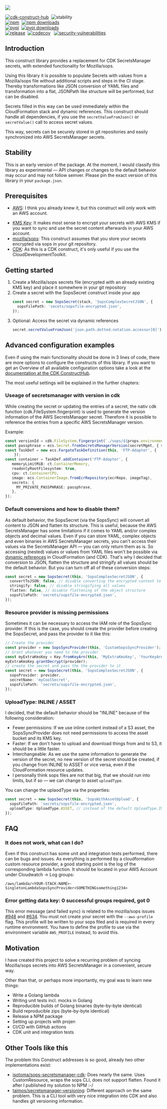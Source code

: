 <img src="https://github.com/markussiebert/cdk-sops-secrets/raw/main/img/banner-dl-small.png?raw=True">
<p/>

[![cdk-construct-hub](https://img.shields.io/badge/CDK-ConstructHub-blue)](https://constructs.dev/packages/cdk-sops-secrets)&nbsp;
![stability](https://img.shields.io/badge/Stability-experimental-red)<br>
[![npm](https://img.shields.io/npm/v/cdk-sops-secrets.svg)](https://www.npmjs.com/package/cdk-sops-secrets)&nbsp;
[![npm downloads](https://img.shields.io/npm/dw/cdk-sops-secrets)]()<br>
[![pypi](https://img.shields.io/pypi/v/cdk-sops-secrets.svg)](https://pypi.org/project/cdk-sops-secrets)&nbsp;
[![pypi downloads](https://img.shields.io/pypi/dw/cdk-sops-secrets)]()<br>
[![release](https://github.com/markussiebert/cdk-sops-secrets/actions/workflows/release.yml/badge.svg)](https://github.com/markussiebert/cdk-sops-secrets/actions/workflows/release.yml)&nbsp;
[![codecov](https://codecov.io/gh/markussiebert/cdk-sops-secrets/branch/main/graph/badge.svg?token=OT7P7HQHXB)](https://codecov.io/gh/markussiebert/cdk-sops-secrets)&nbsp;&nbsp;
[![security-vulnerabilities](https://img.shields.io/github/issues-search/markussiebert/cdk-sops-secrets?color=%23ff0000&label=security-vulnerabilities&query=is%3Aissue%20is%3Aopen%20label%3A%22security%20vulnerability%22)](https://github.com/markussiebert/cdk-sops-secrets/issues?q=is%3Aissue+is%3Aopen+label%3A%22security+vulnerability%22)&nbsp;

## Introduction

This construct library provides a replacement for CDK SecretsManager secrets, with extended functionality for Mozilla/sops.

Using this library it is possible to populate Secrets with values from a Mozilla/sops file without additional scripts and steps in the CI stage. Thereby transformations like JSON conversion of YAML files and transformation into a flat, JSONPath like structure will be performed, but can be disabled.

Secrets filled in this way can be used immediately within the CloudFormation stack and dynamic references. This construct should handle all dependencies, if you use the `secretValueFromJson()` or `secretValue()` call to access secret values.

This way, secrets can be securely stored in git repositories and easily synchronized into AWS SecretsManager secrets.

## Stability

This is an early version of the package. At the moment, I would classify this library as experimental — API changes or changes to the default behavior may occur and may not follow semver. Please pin the exact version of this library in your `package.json`.

## Prerequisites

- [AWS](https://aws.amazon.com/): I think you already knew it, but this construct will only work with an AWS account.

* [KMS Key](https://aws.amazon.com/kms/?nc1=h_ls): It makes most sense to encrypt your secrets with AWS KMS if you want to sync and use the secret content afterwards in your AWS account.
* [mozilla/sops](https://github.com/mozilla/sops): This construct assumes that you store your secrets encrypted via sops in your git repository.
* [CDK](https://aws.amazon.com/cdk/?nc1=h_ls): As this is a CDK construct, it's only useful if you use the CloudDevelopmentToolkit.

## Getting started

1. Create a Mozilla/sops secrets file (encrypted with an already existing KMS key) and place it somewhere in your git repository
2. Create a secret with the SopsSecret construct inside your app
   ```ts
   const secret = new SopsSecret(stack, 'SopsComplexSecretJSON', {
     sopsFilePath: 'secets/sopsfile-encrypted.json',
   });
   ```
3. Optional: Access the secret via dynamic references
   ```ts
   secret.secretValueFromJson('json.path.dotted.notation.accessor[0]').toString(),
   ```

## Advanced configuration examples

Even if using the main functionality should be done in 3 lines of code, there are more options to configure the constructs of this library. If you want to get an Overview of all available configuration options take a look at the [documentation at the CDK ConstructHub](https://constructs.dev/packages/cdk-sops-secrets).

The most useful settings will be explained in the further chapters:

### Useage of secretsmanager with version in cdk

While creating the secret or updating the entries of a secret,  the nativ cdk function (cdk.FileSystem.fingerprint) is used to generate the version information of the AWS SecretsManager secret.
Therefore it is possible to reference the entries from a specific AWS SecretsManager version.

Example:
```typescript
const versionId = cdk.FileSystem.fingerprint(`./sops/${props.environment}Secrets.json`)
const passphrase = ecs.Secret.fromSecretsManagerVersion(secretMgmt, { versionId: versionId }, 'MY_PRIVATE_PASSPHRASE')
const TaskDef = new ecs.FargateTaskDefinition(this, 'FTP-Adapter', {
    });
const container = TaskDef.addContainer('FTP-Adapter', {
   memoryLimitMiB: ct.ContainerMemory,
   readonlyRootFilesystem: true,
   cpu: ct.ContainerCPU,
   image: ecs.ContainerImage.fromEcrRepository(ecrRepo, imageTag),
   secrets: {
     MY_PRIVATE_PASSPHRASE: passphrase,
   },
});
```

### Default conversions and how to disable them?

As default behavior, the SopsSecret (via the SopsSync) will convert all content to JSON and flatten its structure. This is useful, because the AWS SecretsManager has some limitations if it comes to YAML and/or complex objects and decimal values. Even if you can store YAML, complex objects and even binaries in AWS SecretsManager secrets, you can't access their values via the SecretsManager API — you can only return them as is. So accessing (nested) values or values from YAML files won't be possible via [dynamic references](https://docs.aws.amazon.com/AWSCloudFormation/latest/UserGuide/dynamic-references.html) in CloudFormation (and CDK). That's why I decided that conversion to JSON, flatten the structure and stringify all values should be the default behavior. But you can turn off all of these conversion steps:

```typescript
const secret = new SopsSecret(this, 'SopsComplexSecretJSON', {
  convertToJSON: false, // disable converting the encrypted content to JSON
  stringify: false, // disable stringifying all values
  flatten: false, // disable flattening of the object structure
  sopsFilePath: 'secrets/sopsfile-encrypted.json',
});
```

### Resource provider is missing permissions

Sometimes it can be necessary to access the IAM role of the SopsSync provider. If this is the case, you should create the provider before creating the SopsSecret, and pass the provider to it like this:

```typescript
// Create the provider
const provider = new SopsSyncProvider(this, 'CustomSopsSyncProvider');
// Grant whatever you need to the provider
const myExtraKmsKey = Key.fromKeyArn(this, 'MyExtraKmsKey', 'YourKeyArn');
myExtraKmsKey.grantDecrypt(provider);
// create the secret and pass the the provider to it
const secret = new SopsSecret(this, 'SopsComplexSecretJSON', {
  sopsProvider: provider,
  secretName: 'myCoolSecret',
  sopsFilePath: 'secrets/sopsfile-encrypted.json',
});
```

### UploadType: INLINE / ASSET

I decided, that the default behavior should be "INLINE" because of the following consideration:

- Fewer permissions: If we use inline content instead of a S3 asset, the SopsSyncProvider does not need permissions to access the asset bucket and its KMS key.
- Faster: If we don't have to upload and download things from and to S3, it should be a little faster.
- Interchangeable: As we use the same information to generate the version of the secret, no new version of the secret should be created, if you change from INLINE to ASSET or vice versa, even if the CloudFormation resource updates.
- I personally think sops files are not that big, that we should run into limits, but if so — we can change to asset `uploadType`.

You can change the uplaodType via the properties:

```typescript
const secret = new SopsSecret(this, 'SopsWithAssetUpload', {
  sopsFilePath: 'secrets/sopsfile-encrypted.json',
  uploadType: UploadType.ASSET, // instead of the default UploadType.INLINE
});
```

## FAQ

### It does not work, what can I do?

Even if this construct has some unit and integration tests performed, there can be bugs and issues. As everything is performed by a cloudformation custom resource provider, a good starting point is the log of the corresponding lambda function. It should be located in your AWS Account under Cloudwatch -> Log groups: 

```/aws/lambda/<YOUR-STACK-NAME>-SingletonLambdaSopsSyncProvider<SOMETHINGsomething1234>```

### Error getting data key: 0 successful groups required, got 0

This error message (and failed sync) is related to the  mozilla/sops issues [#948](https://github.com/mozilla/sops/issues/948) and [#634](https://github.com/mozilla/sops/issues/634). You must not create your secret with the ```--aws-profile``` flag. This profile will be written to your sops filed and is required in every runtime environment. You have to define the profile to use via the environment variable ```AWS_PROFILE``` instead, to avoid this.
## Motivation

I have created this project to solve a recurring problem of syncing Mozilla/sops secrets into AWS SecretsManager in a convenient, secure way.

Other than that, or perhaps more importantly, my goal was to learn new things:

- Write a Golang lambda
- Writing unit tests incl. mocks in Golang
- Reproducible builds of Golang binaries (byte-by-byte identical)
- Build reproducible zips (byte-by-byte identical)
- Release a NPM package
- Setting up projects with projen
- CI/CD with GitHub actions
- CDK unit and integration tests

## Other Tools like this

The problem this Construct addresses is so good, already two other implementations exist:

- [isotoma/sops-secretsmanager-cdk](https://github.com/isotoma/sops-secretsmanager-cdk): Does nearly the same. Uses CustomResource, wraps the sops CLI, does not support flatten. Found it after I published my solution to NPM :-/
- [taimos/secretsmanager-versioning](https://github.com/taimos/secretsmanager-versioning): Different approach on the same problem. This is a CLI tool with very nice integration into CDK and also handles git versioning information.
